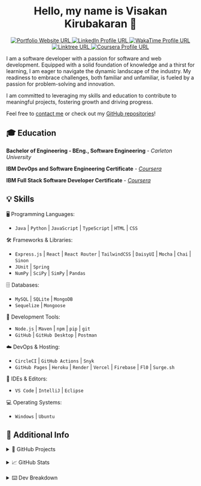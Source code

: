 <h1 align="center">Hello, my name is Visakan Kirubakaran 👋 </h1> 

<p align="center">
  <a href="https://vikiru.vercel.app/">
    <img src="https://img.shields.io/badge/Portfolio-255E63?style=for-the-badge&logo=About.me&logoColor=white" alt="Portfolio Website URL">
  </a>
  <a href="https://www.linkedin.com/in/viskirubakaran/">
    <img src="https://img.shields.io/badge/LinkedIn-0077B5?style=for-the-badge&logo=linkedin&logoColor=white" alt="LinkedIn Profile URL" />
  </a>
  <a href="https://wakatime.com/@vikiru">
    <img src="https://img.shields.io/badge/WakaTime-000000?style=for-the-badge&logo=WakaTime&logoColor=white" alt="WakaTime Profile URL"/>
  </a>
  <a href="https://linktree.com/viskirubakaran">
    <img src="https://img.shields.io/badge/linktree-39E09B?style=for-the-badge&logo=linktree&logoColor=white" alt="Linktree URL"/>
  </a>
  <a href="https://www.coursera.org/user/6b418d7a562f91c50c9185d76bd9b908">
    <img src="https://img.shields.io/badge/Coursera-0056D2?style=for-the-badge&logo=Coursera&logoColor=white" alt="Coursera Profile URL" />
  </a>
</p>

I am a software developer with a passion for software and web development. Equipped with a solid foundation of knowledge and a thirst for learning, I am eager to navigate the dynamic landscape of the industry. My readiness to embrace challenges, both familiar and unfamiliar, is fueled by a passion for problem-solving and innovation.

I am committed to leveraging my skills and education to contribute to meaningful projects, fostering growth and driving progress.

Feel free to [contact me](https://vikiru.vercel.app/contact) or check out my [GitHub repositories](https://github.com/vikiru?tab=repositories&q=&type=&language=&sort=stargazers)!

## 🎓 Education

**Bachelor of Engineering - BEng., Software Engineering** - *Carleton University*  

**IBM DevOps and Software Engineering Certificate** - [*Coursera*](https://coursera.org/share/ff5dc718cd4f17208f60c5004f079928) 

**IBM Full Stack Software Developer Certificate** - [*Coursera*](https://coursera.org/share/2c288e462af814df334a75f4e59cbfe6)  

## 💡 Skills

🖥️ Programming Languages: 
- `Java` | `Python` | `JavaScript` | `TypeScript` | `HTML` | `CSS` 

🛠️ Frameworks & Libraries: 
- `Express.js` | `React` | `React Router` | `TailwindCSS` | `DaisyUI` | `Mocha` | `Chai` | `Sinon`
- `JUnit` | `Spring`
- `NumPy` | `SciPy` | `SimPy` | `Pandas`

🗄️ Databases: 
- `MySQL` | `SQLite` | `MongoDB`
- `Sequelize` | `Mongoose` 

🔧 Development Tools: 
- `Node.js` | `Maven` | `npm` | `pip` | `git`
- `GitHub` | `GitHub Desktop` | `Postman`

☁️ DevOps & Hosting: 
- `CircleCI` | `GitHub Actions` | `Snyk`
- `GitHub Pages` | `Heroku` | `Render` | `Vercel` | `Firebase` | `Fl0` | `Surge.sh`

📝 IDEs & Editors: 
- `VS Code` | `IntelliJ` | `Eclipse`

💻 Operating Systems: 
- `Windows` | `Ubuntu`

## 📝 Additional Info

<details>
<summary>🚀 GitHub Projects</summary>

🔮 **Kelbrum** - Anime recommendation system based on similarity
- [🔗 GitHub](https://github.com/vikiru/kelbrum) | [🌐 Showcase](https://vikiru.vercel.app/projects/Kelbrum)
- `Node.js` `React` `React Router` `TailwindCSS` `DaisyUI` `Tensorflow.js`

📝 **Parseum** - Markdown to HTML Parser and Editor
- [🔗 GitHub](https://github.com/vikiru/parseum) | [🌐 Showcase](https://vikiru.vercel.app/projects/Parseum)
- `Node.js` `Peggy.js` `React` `TailwindCSS` `DaisyUI`

🦖 **RESTasaurus** - Dinosaur REST API 
- [🔗 GitHub](https://github.com/vikiru/restasaurus) | [🌐 Showcase](https://vikiru.vercel.app/projects/RESTasaurus)
- `Express.js` `MongoDB` `Mongoose` `Sinon` `Mocha` `Chai`

🌐 **Portfolio Website**
- [🔗 GitHub](https://github.com/vikiru/vikiru.github.io) | [🌐 Showcase](https://vikiru.vercel.app/projects/Portfolio)
- `React` `React Router` `TailwindCSS`

🤖 **Urvo** - Multi-purpose Discord Bot 
- [🔗 GitHub](https://github.com/vikiru/Urvo) | [🌐 Showcase](https://vikiru.vercel.app/projects/Urvo)
- `Node.js` `SQLite` `Sequelize` `Mocha` `Chai`

🔍 **CodeSmell** - Static Analysis Tool for detecting and visualizing code smells in Java
- [🔗 GitHub](https://github.com/vikiru/CodeSmell) | [🌐 Showcase](https://vikiru.vercel.app/projects/CodeSmell)
- `Java` `Maven` `JUnit` `Python` `JavaFX WebView` `HTML` `CSS` `JavaScript`

🏭 **discrete-sim** - Manufacturing Facility Simulation 
- [🔗 GitHub](https://github.com/vikiru/discrete-sim) | [🌐 Showcase](https://vikiru.vercel.app/projects/discrete-sim)
- `Python` `NumPy` `SciPy` `SimPy`

📊 **Mini-SurveyMonkey** - SurveyMonkey clone built as a Spring Boot CRUD Web App, for educational purposes
- [🔗 GitHub](https://github.com/vikiru/Mini-SurveyMonkey) | [🌐 Showcase](https://vikiru.vercel.app/projects/Mini-SurveyMonkey)
- `Java` `Maven` `Spring Boot` `Thymeleaf` `JUnit` `HTML` `CSS`

🧵 **Elevator Simulator** - Simulation of an elevator using threads and UDP
- [🌐 Showcase](https://vikiru.vercel.app/projects/Elevator-Simulator)
- `Java` `Maven` `JUnit`

🎮 **digitalRisk** - Recreation of Risk: Global Domination using Swing and MVC, for educational purposes
- [🔗 GitHub](https://github.com/flavji/digitalRisk) | [🌐 Showcase](https://vikiru.vercel.app/projects/digitalRisk)
- `Java` `Maven` `JUnit` `Swing`

</details>

<br/>

<details>
  <summary>📈 GitHub Stats</summary>
  
  <p align="center">
        <a href="https://github.com/DenverCoder1/github-readme-streak-stats"><img src="https://streak-stats.demolab.com?user=vikiru&theme=monokai-metallian&hide_border=true&card_width=500&dates=61DBFA&currStreakNum=61DBFA&ring=61DBFA&currStreakLabel=61DBFA&sideNums=61DBFA&sideLabels=61DBFA&fire=61DBFA" alt="Visakan Kirubakaran's Programming Streak"/></a>
  </p>
  
  <p align="center">
<a href="https://github.com/anuraghazra/github-readme-stats"><img src="https://github-readme-stats.vercel.app/api/?username=vikiru&show_icons=true&count_private=true&theme=react&hide_border=true&bg_color=1F222E" width="400px" alt="Visakan Kirubakaran's Github Stats" /></a>
<a href="https://github.com/anuraghazra/github-readme-stats"><img src="https://github-readme-stats.vercel.app/api/top-langs/?username=vikiru&langs_count=8&layout=compact&theme=react&hide_border=true&bg_color=1F222E" height="167px"  alt="Visakan Kirubakaran's Most Used Languages"/></a>
</p>

</details>

<br/>

<details>
  <summary>⌨️ Dev Breakdown</summary>
<!--START_SECTION:waka-->

```python
From: 26 December 2024 - To: 02 January 2025

Total Time: 0 secs

Markdown   0 secs          █████████████████████████   100.00 %
```

<!--END_SECTION:waka-->
</details>
